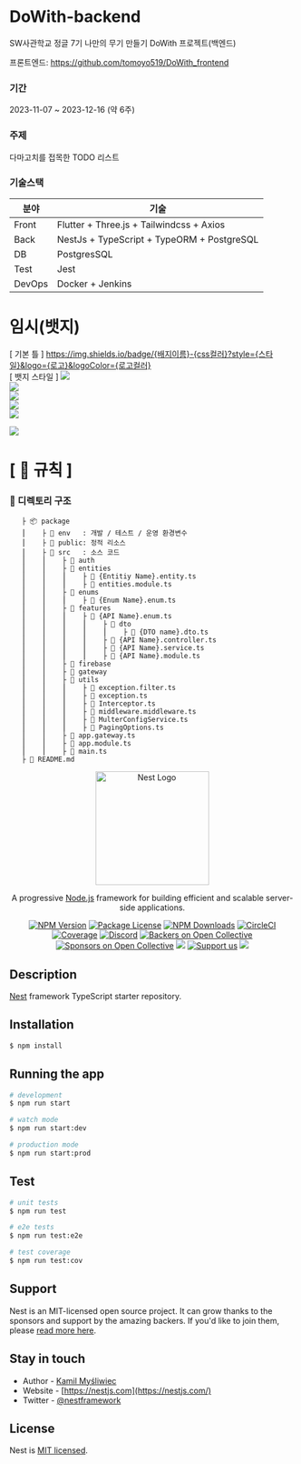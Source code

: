 # DoWith-backend
SW사관학교 정글 7기 나만의 무기 만들기 DoWith 프로젝트(백엔드)

프론트엔드: https://github.com/tomoyo519/DoWith_frontend

### 기간
2023-11-07 ~ 2023-12-16 (약 6주)

### 주제
다마고치를 접목한 TODO 리스트

### 기술스택
| 분야 | 기술 |
| --- | --- |
| Front | Flutter + Three.js + Tailwindcss + Axios |
| Back | NestJs + TypeScript + TypeORM + PostgreSQL |
| DB | PostgresSQL |
| Test | Jest |
| DevOps | Docker + Jenkins |

# 임시(뱃지)
[ 기본 틀 ]
https://img.shields.io/badge/{배지이름}-{css컬러}?style={스타일}&logo={로고}&logoColor={로고컬러}<br/>
[ 뱃지 스타일 ]
<span><img src ="https://img.shields.io/badge/Java-007396.svg?&style=for-the-badge&logo=Java&logoColor=white"/></span><br/>
<span><img src ="https://img.shields.io/badge/Java-007396.svg?&style=plastic&logo=Java&logoColor=white"/></span><br/>
<span><img src ="https://img.shields.io/badge/Java-007396.svg?&style=flat&logo=Java&logoColor=white"/></span><br/>
<span><img src ="https://img.shields.io/badge/Java-007396.svg?&flat-square&logo=Java&logoColor=white"/></span><br/>
<span><img src ="https://img.shields.io/badge/Java-007396.svg?&style=social&logo=Java&logoColor=white"/></span><br/>

<span><img src ="https://img.shields.io/badge/nodedotjs-#339933?style=for-the-badge&logo=Node.js&logoColor={white"/></span>

# **[ 🚫 규칙 ]**
### **📌 디렉토리 구조**

       ├ 📦 package
       ⎮    ├ 📁 env   : 개발 / 테스트 / 운영 환경변수
       ⎮    ├ 📁 public: 정적 리소스
       ⎮    ├ 📁 src   : 소스 코드
       ⎮    ⎮    ├ 📁 auth
       ⎮    ⎮    ├ 📁 entities
       ⎮    ⎮    ⎮    ├ 📄 {Entitiy Name}.entity.ts
       ⎮    ⎮    ⎮    ├ 📄 entities.module.ts
       ⎮    ⎮    ├ 📁 enums
       ⎮    ⎮    ⎮    ├ 📄 {Enum Name}.enum.ts
       ⎮    ⎮    ├ 📁 features
       ⎮    ⎮    ⎮    ├ 📁 {API Name}.enum.ts
       ⎮    ⎮    ⎮    ⎮    ├ 📁 dto
       ⎮    ⎮    ⎮    ⎮    ⎮    ├ 📄 {DTO name}.dto.ts
       ⎮    ⎮    ⎮    ⎮    ├ 📄 {API Name}.controller.ts
       ⎮    ⎮    ⎮    ⎮    ├ 📄 {API Name}.service.ts
       ⎮    ⎮    ⎮    ⎮    ├ 📄 {API Name}.module.ts
       ⎮    ⎮    ├ 📁 firebase
       ⎮    ⎮    ├ 📁 gateway
       ⎮    ⎮    ├ 📁 utils
       ⎮    ⎮    ⎮    ├ 📄 exception.filter.ts
       ⎮    ⎮    ⎮    ├ 📄 exception.ts
       ⎮    ⎮    ⎮    ├ 📄 Interceptor.ts
       ⎮    ⎮    ⎮    ├ 📄 middleware.middleware.ts
       ⎮    ⎮    ⎮    ├ 📄 MulterConfigService.ts
       ⎮    ⎮    ⎮    ├ 📄 PagingOptions.ts
       ⎮    ⎮    ├ 📄 app.gateway.ts
       ⎮    ⎮    ├ 📄 app.module.ts
       ⎮    ⎮    ├ 📄 main.ts
       ├ 📝 README.md

<p align="center">
  <a href="http://nestjs.com/" target="blank"><img src="https://nestjs.com/img/logo-small.svg" width="200" alt="Nest Logo" /></a>
</p>

[circleci-image]: https://img.shields.io/circleci/build/github/nestjs/nest/master?token=abc123def456
[circleci-url]: https://circleci.com/gh/nestjs/nest

  <p align="center">A progressive <a href="http://nodejs.org" target="_blank">Node.js</a> framework for building efficient and scalable server-side applications.</p>
    <p align="center">
<a href="https://www.npmjs.com/~nestjscore" target="_blank"><img src="https://img.shields.io/npm/v/@nestjs/core.svg" alt="NPM Version" /></a>
<a href="https://www.npmjs.com/~nestjscore" target="_blank"><img src="https://img.shields.io/npm/l/@nestjs/core.svg" alt="Package License" /></a>
<a href="https://www.npmjs.com/~nestjscore" target="_blank"><img src="https://img.shields.io/npm/dm/@nestjs/common.svg" alt="NPM Downloads" /></a>
<a href="https://circleci.com/gh/nestjs/nest" target="_blank"><img src="https://img.shields.io/circleci/build/github/nestjs/nest/master" alt="CircleCI" /></a>
<a href="https://coveralls.io/github/nestjs/nest?branch=master" target="_blank"><img src="https://coveralls.io/repos/github/nestjs/nest/badge.svg?branch=master#9" alt="Coverage" /></a>
<a href="https://discord.gg/G7Qnnhy" target="_blank"><img src="https://img.shields.io/badge/discord-online-brightgreen.svg" alt="Discord"/></a>
<a href="https://opencollective.com/nest#backer" target="_blank"><img src="https://opencollective.com/nest/backers/badge.svg" alt="Backers on Open Collective" /></a>
<a href="https://opencollective.com/nest#sponsor" target="_blank"><img src="https://opencollective.com/nest/sponsors/badge.svg" alt="Sponsors on Open Collective" /></a>
  <a href="https://paypal.me/kamilmysliwiec" target="_blank"><img src="https://img.shields.io/badge/Donate-PayPal-ff3f59.svg"/></a>
    <a href="https://opencollective.com/nest#sponsor"  target="_blank"><img src="https://img.shields.io/badge/Support%20us-Open%20Collective-41B883.svg" alt="Support us"></a>
  <a href="https://twitter.com/nestframework" target="_blank"><img src="https://img.shields.io/twitter/follow/nestframework.svg?style=social&label=Follow"></a>
</p>
  <!--[![Backers on Open Collective](https://opencollective.com/nest/backers/badge.svg)](https://opencollective.com/nest#backer)
  [![Sponsors on Open Collective](https://opencollective.com/nest/sponsors/badge.svg)](https://opencollective.com/nest#sponsor)-->

## Description

[Nest](https://github.com/nestjs/nest) framework TypeScript starter repository.

## Installation

```bash
$ npm install
```

## Running the app

```bash
# development
$ npm run start

# watch mode
$ npm run start:dev

# production mode
$ npm run start:prod
```

## Test

```bash
# unit tests
$ npm run test

# e2e tests
$ npm run test:e2e

# test coverage
$ npm run test:cov
```

## Support

Nest is an MIT-licensed open source project. It can grow thanks to the sponsors and support by the amazing backers. If you'd like to join them, please [read more here](https://docs.nestjs.com/support).

## Stay in touch

- Author - [Kamil Myśliwiec](https://kamilmysliwiec.com)
- Website - [https://nestjs.com](https://nestjs.com/)
- Twitter - [@nestframework](https://twitter.com/nestframework)

## License

Nest is [MIT licensed](LICENSE).
